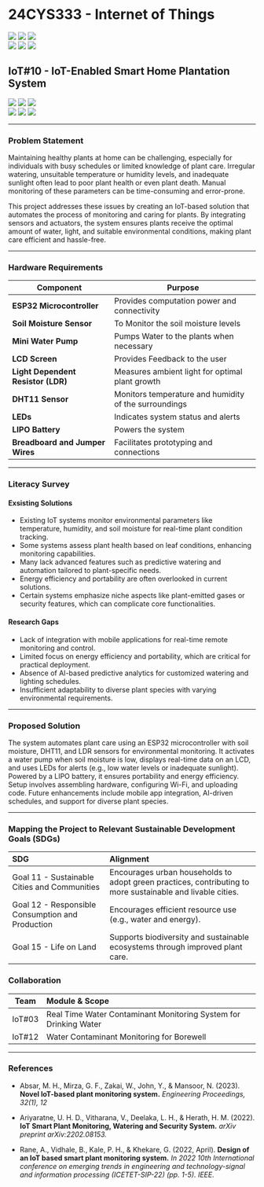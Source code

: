 # 24CYS333 - Internet of Things
![](https://img.shields.io/badge/Batch-22CYS-lightgreen) ![](https://img.shields.io/badge/UG-blue) ![](https://img.shields.io/badge/Subject-IoT-blue)
<br/>
![](https://img.shields.io/badge/Lecture-2-orange) ![](https://img.shields.io/badge/Practical-3-orange) ![](https://img.shields.io/badge/Credits-3-orange) <br/>

## IoT#10 -  IoT-Enabled Smart Home Plantation System

![](https://img.shields.io/badge/Member-B_Prem_Kumar-gold)  ![](https://img.shields.io/badge/Member-S_Mohana_Vamsi-gold)  ![](https://img.shields.io/badge/Member-Sree_Sharvesh_S_S-gold) <br/> 
![](https://img.shields.io/badge/SDG-11-darkgreen) ![](https://img.shields.io/badge/SDG-12-darkgreen) ![](https://img.shields.io/badge/SDG-15-darkgreen)<br/>

---
### Problem Statement
Maintaining healthy plants at home can be challenging, especially for individuals with busy schedules or limited knowledge of plant care. Irregular watering, unsuitable temperature or humidity levels, and inadequate sunlight often lead to poor plant health or even plant death. Manual monitoring of these parameters can be time-consuming and error-prone.

This project addresses these issues by creating an IoT-based solution that automates the process of monitoring and caring for plants. By integrating sensors and actuators, the system ensures plants receive the optimal amount of water, light, and suitable environmental conditions, making plant care efficient and hassle-free.

---
### Hardware Requirements  
| Component                | Purpose                                            |
|--------------------------|----------------------------------------------------|
| **ESP32 Microcontroller** | Provides computation power and connectivity       |
| **Soil Moisture Sensor** | To Monitor the soil moisture levels                |
| **Mini Water Pump**      | Pumps Water to the plants when necessary           |
| **LCD Screen**           | Provides Feedback to the user                      |
| **Light Dependent Resistor (LDR)** | Measures ambient light for optimal plant growth |
| **DHT11 Sensor**         | Monitors temperature and humidity of the surroundings     |
| **LEDs**                 | Indicates system status and alerts                 |
| **LIPO Battery**         | Powers the system                                  |
| **Breadboard and Jumper Wires** | Facilitates prototyping and connections          |

---
### Literacy Survey

#### Exsisting Solutions
- Existing IoT systems monitor environmental parameters like temperature, humidity, and soil moisture for real-time plant condition tracking.
- Some systems assess plant health based on leaf conditions, enhancing monitoring capabilities.
- Many lack advanced features such as predictive watering and automation tailored to plant-specific needs.
- Energy efficiency and portability are often overlooked in current solutions.
- Certain systems emphasize niche aspects like plant-emitted gases or security features, which can complicate core functionalities.

#### Research Gaps
- Lack of integration with mobile applications for real-time remote monitoring and control.
- Limited focus on energy efficiency and portability, which are critical for practical deployment.
- Absence of AI-based predictive analytics for customized watering and lighting schedules.
- Insufficient adaptability to diverse plant species with varying environmental requirements.
---
### Proposed Solution

The system automates plant care using an ESP32 microcontroller with soil moisture, DHT11, and LDR sensors for environmental monitoring. It activates a water pump when soil moisture is low, displays real-time data on an LCD, and uses LEDs for alerts (e.g., low water levels or inadequate sunlight). Powered by a LIPO battery, it ensures portability and energy efficiency. Setup involves assembling hardware, configuring Wi-Fi, and uploading code. Future enhancements include mobile app integration, AI-driven schedules, and support for diverse plant species.  

---
### Mapping the Project to Relevant Sustainable Development Goals (SDGs) 
| SDG                                      | Alignment                                                                                                         |
|:-----------------------------------------|:------------------------------------------------------------------------------------------------------------------|
| Goal 11 - Sustainable Cities and Communities | Encourages urban households to adopt green practices, contributing to more sustainable and livable cities.    |
| Goal 12 - Responsible Consumption and Production     | Encourages efficient resource use (e.g., water and energy).                                           |
| Goal 15 - Life on Land                               | Supports biodiversity and sustainable ecosystems through improved plant care.                         |

### Collaboration 
| Team | Module & Scope |
|:----:|:---------------|
| IoT#03 | Real Time Water Contaminant Monitoring System for Drinking Water |
| IoT#12 | Water Contaminant Monitoring for Borewell |
---
### References

- Absar, M. H., Mirza, G. F., Zakai, W., John, Y., & Mansoor, N. (2023). **Novel IoT-based plant monitoring system.** _Engineering Proceedings, 32(1), 12_

- Ariyaratne, U. H. D., Vitharana, V., Deelaka, L. H., & Herath, H. M. (2022). **IoT Smart Plant Monitoring, Watering and Security System.** _arXiv preprint arXiv:2202.08153._

- Rane, A., Vidhale, B., Kale, P. H., & Khekare, G. (2022, April). **Design of an IoT based smart plant monitoring system.** _In 2022 10th International conference on emerging trends in engineering and technology-signal and information processing (ICETET-SIP-22) (pp. 1-5). IEEE._
